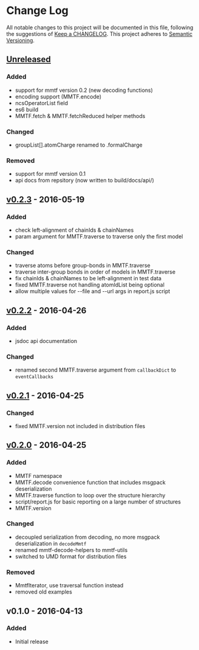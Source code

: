 # Change Log
All notable changes to this project will be documented in this file, following the suggestions of [Keep a CHANGELOG](http://keepachangelog.com/). This project adheres to [Semantic Versioning](http://semver.org/).


## [Unreleased]
### Added
- support for mmtf version 0.2 (new decoding functions)
- encoding support (MMTF.encode)
- ncsOperatorList field
- es6 build
- MMTF.fetch & MMTF.fetchReduced helper methods

### Changed
- groupList[].atomCharge renamed to .formalCharge

### Removed
- support for mmtf version 0.1
- api docs from repsitory (now written to build/docs/api/)


## [v0.2.3] - 2016-05-19
### Added
- check left-alignment of chainIds & chainNames
- param argument for MMTF.traverse to traverse only the first model

### Changed
- traverse atoms before group-bonds in MMTF.traverse
- traverse inter-group bonds in order of models in MMTF.traverse
- fix chainIds & chainNames to be left-alignment in test data
- fixed MMTF.traverse not handling atomIdList being optional
- allow multiple values for --file and --url args in report.js script


## [v0.2.2] - 2016-04-26
### Added
- jsdoc api documentation

### Changed
- renamed second MMTF.traverse argument from `callbackDict` to `eventCallbacks`


## [v0.2.1] - 2016-04-25
### Changed
- fixed MMTF.version not included in distribution files


## [v0.2.0] - 2016-04-25
### Added
- MMTF namespace
- MMTF.decode convenience function that includes msgpack deserialization
- MMTF.traverse function to loop over the structure hierarchy
- script/report.js for basic reporting on a large number of structures
- MMTF.version

### Changed
- decoupled serialization from decoding, no more msgpack deserialization in `decodeMmtf`
- renamed mmtf-decode-helpers to mmtf-utils
- switched to UMD format for distribution files

### Removed
- MmtfIterator, use traversal function instead
- removed old examples


## v0.1.0 - 2016-04-13
### Added
- Initial release


[Unreleased]: https://github.com/rcsb/mmtf-javascript/compare/v0.2.3...HEAD
[v0.2.3]: https://github.com/rcsb/mmtf-javascript/compare/v0.2.2...v0.2.3
[v0.2.2]: https://github.com/rcsb/mmtf-javascript/compare/v0.2.1...v0.2.2
[v0.2.1]: https://github.com/rcsb/mmtf-javascript/compare/v0.2.0...v0.2.1
[v0.2.0]: https://github.com/rcsb/mmtf-javascript/compare/v0.1.0...v0.2.0